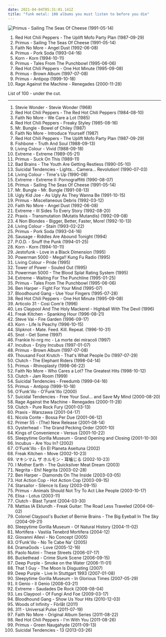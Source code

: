 ```yaml
---
date: 2021-04-04T05:31:01.141Z
title: "funk metal: 100 albums you must listen to before you die"
---
```

![Primus - Sailing The Seas Of Cheese (1991-05-14)](http://coverartarchive.org/release/c3814cca-63d1-4cfa-9934-60957205b86b/26730700764-500.jpg "Primus - Sailing The Seas Of Cheese (1991-05-14)")
<ol class="albums">
<li data-cover="http://coverartarchive.org/release/0ae5fdcc-586f-4a1f-b3dd-342f5a84cb4a/21130359568-500.jpg" data-tags="funk rock" role="button">Red Hot Chili Peppers - The Uplift Mofo Party Plan (1987-09-29)</li>
<li data-cover="http://coverartarchive.org/release/c3814cca-63d1-4cfa-9934-60957205b86b/26730700764-500.jpg" data-tags="alternative rock, funk metal, rock, funk, 90s, alternative metal" role="button">Primus - Sailing The Seas Of Cheese (1991-05-14)</li>
<li data-cover="http://coverartarchive.org/release/9a25698c-bf29-3297-a05f-80f68c736e14/25332108545-500.jpg" data-tags="alternative rock, rock, alternative metal" role="button">Faith No More - Angel Dust (1992-06-08)</li>
<li data-cover="http://coverartarchive.org/release/8e0b296b-9ba7-4781-b151-c6eb0d17b85d/19621358532-500.jpg" data-tags="alternative metal" role="button">Primus - Pork Soda (1993-04-16)</li>
<li data-cover="http://coverartarchive.org/release/b06d3f9d-78b1-3155-89be-e7af11730806/2192472321-500.jpg" data-tags="nu metal" role="button">Korn - Korn (1994-10-11)</li>
<li data-cover="https://img.discogs.com/ucvUD-sDbK35og8mqC6aTXQ9SEc=/fit-in/420x385/filters:strip_icc():format(jpeg):mode_rgb():quality(90)/discogs-images/R-12878829-1543701567-1987.jpeg.jpg" data-tags="90s, alternative metal, funk metal, alternative, alternative rock, primus" role="button">Primus - Tales From The Punchbowl (1995-06-06)</li>
<li data-cover="https://img.discogs.com/loWhromO3IBMqsKdHrQB3Lx1auw=/fit-in/600x530/filters:strip_icc():format(jpeg):mode_rgb():quality(90)/discogs-images/R-2137981-1432430270-4442.jpeg.jpg" data-tags="alternative rock, rock, 90s" role="button">Red Hot Chili Peppers - One Hot Minute (1995-09-08)</li>
<li data-cover="https://img.discogs.com/i9p8PXEl63ewZpVnbhhaT5UEHq8=/fit-in/600x607/filters:strip_icc():format(jpeg):mode_rgb():quality(90)/discogs-images/R-10823300-1508266393-9583.jpeg.jpg" data-tags="funk metal, 90s, les claypool, rock, alternative metal, basically bass" role="button">Primus - Brown Album (1997-07-08)</li>
<li data-cover="https://img.discogs.com/fzRgl1_qWan58EQ2sode-Shk5DQ=/fit-in/600x600/filters:strip_icc():format(jpeg):mode_rgb():quality(90)/discogs-images/R-11742573-1521612866-9802.jpeg.jpg" data-tags="funk metal" role="button">Primus - Antipop (1999-10-18)</li>
<li data-cover="http://coverartarchive.org/release/1c293abc-3993-3d1d-bb8d-e8fe18621488/9245164218-500.jpg" data-tags="rock, alternative rock" role="button">Rage Against the Machine - Renegades (2000-11-28)</li>
</ol>
List of 100 - under the cut.
<!-- more -->

_________________

<ol class="albums">
<li data-cover="https://img.discogs.com/OEqatrOVpcngtVEJysSYq-CCn0g=/fit-in/600x619/filters:strip_icc():format(jpeg):mode_rgb():quality(90)/discogs-images/R-5026800-1525473151-1822.jpeg.jpg" data-tags="stevie wonder, pop" role="button">
Stevie Wonder - Stevie Wonder (1968)
</li>
<li data-cover="https://via.placeholder.com/450" data-tags="funk rock" role="button">
Red Hot Chili Peppers - The Red Hot Chili Peppers (1984-08-10)
</li>
<li data-cover="http://coverartarchive.org/release/6f6282a9-6b8f-4215-b61f-358ba8ebb9d0/2824608720-500.jpg" data-tags="alternative metal, post-punk, funk metal" role="button">
Faith No More - We Care a Lot (1985)
</li>
<li data-cover="http://coverartarchive.org/release/a7a1b8da-a9ab-4153-8b6a-ee331c391938/1037573218-500.jpg" data-tags="funk rock, funk" role="button">
Red Hot Chili Peppers - Freaky Styley (1985-08-16)
</li>
<li data-cover="https://via.placeholder.com/450" data-tags="experimental" role="button">
Mr. Bungle - Bowel of Chiley (1987)
</li>
<li data-cover="https://via.placeholder.com/450" data-tags="alternative metal, funk metal" role="button">
Faith No More - Introduce Yourself (1987)
</li>
<li data-cover="http://coverartarchive.org/release/0ae5fdcc-586f-4a1f-b3dd-342f5a84cb4a/21130359568-500.jpg" data-tags="funk rock" role="button">
Red Hot Chili Peppers - The Uplift Mofo Party Plan (1987-09-29)
</li>
<li data-cover="http://coverartarchive.org/release/04a29c62-4cb6-48b4-8be3-484774ee1adf/23490334229-500.jpg" data-tags="80s, funk rock" role="button">
Fishbone - Truth And Soul (1988-09-13)
</li>
<li data-cover="http://coverartarchive.org/release/245c9588-b4f8-33df-98f4-4b29b3775916/11571156452-500.jpg" data-tags="hard rock, 80s" role="button">
Living Colour - Vivid (1988-09-18)
</li>
<li data-cover="http://coverartarchive.org/release/31b2522c-041b-44b7-9daa-17ecea4faf6f/28725503103-500.jpg" data-tags="hard rock, hair metal" role="button">
Extreme - Extreme (1989-05-21)
</li>
<li data-cover="https://via.placeholder.com/450" data-tags="funk metal, alternative metal, primus" role="button">
Primus - Suck On This (1989-11)
</li>
<li data-cover="http://coverartarchive.org/release/ec9814ab-85f9-41a8-80b5-0cdbbee19ec2/5343910937-500.jpg" data-tags="reggae, funk metal, bad brains, hardcore punk, youth, amsterdam, 1980s, 1990s, netherlands, live album, live recording, us-american, sst records, paradiso, heavy metal music, agitation, the youth are getting restless, k1r7m" role="button">
Bad Brains - The Youth Are Getting Restless (1990-05-10)
</li>
<li data-cover="http://coverartarchive.org/release/cd47d1f3-1d73-4c92-8766-edf5dfea2c4b/14170897981-500.jpg" data-tags="thrash metal" role="button">
Suicidal Tendencies - Lights... Camera... Revolution! (1990-07-03)
</li>
<li data-cover="https://img.discogs.com/bHFKHnc5I21o-oWdg_3Jje0h3kc=/fit-in/600x606/filters:strip_icc():format(jpeg):mode_rgb():quality(90)/discogs-images/R-630981-1295387419.jpeg.jpg" data-tags="hard rock, 90s, funk rock" role="button">
Living Colour - Time's Up (1990-08)
</li>
<li data-cover="http://coverartarchive.org/release/35a28722-a9ed-3bcd-975d-2a3fede3907b/5891797788-500.jpg" data-tags="hard rock" role="button">
Extreme - Extreme II: Pornograffitti (1990-08-07)
</li>
<li data-cover="http://coverartarchive.org/release/c3814cca-63d1-4cfa-9934-60957205b86b/26730700764-500.jpg" data-tags="alternative rock, funk metal, rock, funk, 90s, alternative metal" role="button">
Primus - Sailing The Seas Of Cheese (1991-05-14)
</li>
<li data-cover="https://via.placeholder.com/450" data-tags="experimental" role="button">
Mr. Bungle - Mr. Bungle (1991-08-13)
</li>
<li data-cover="http://coverartarchive.org/release/7e2c82ba-9ba4-4827-9a22-bcd7844f1a0b/7919566324-500.jpg" data-tags="hard rock, funk metal, wants, dr b tags" role="button">
Ugly Kid Joe - As Ugly As They Wanna Be (1991-10-15)
</li>
<li data-cover="https://img.discogs.com/i9p8PXEl63ewZpVnbhhaT5UEHq8=/fit-in/600x607/filters:strip_icc():format(jpeg):mode_rgb():quality(90)/discogs-images/R-10823300-1508266393-9583.jpeg.jpg" data-tags="primus, cover" role="button">
Primus - Miscellaneous Debris (1992-03-12)
</li>
<li data-cover="http://coverartarchive.org/release/9a25698c-bf29-3297-a05f-80f68c736e14/25332108545-500.jpg" data-tags="alternative rock, rock, alternative metal" role="button">
Faith No More - Angel Dust (1992-06-08)
</li>
<li data-cover="http://coverartarchive.org/release/a02e8730-2374-330a-8e10-f5097b644982/9458120372-500.jpg" data-tags="hard rock, funk rock" role="button">
Extreme - III Sides To Every Story (1992-08-20)
</li>
<li data-cover="https://img.discogs.com/IKeEBc_KxpKHr6G3dsKx1_N6oaQ=/fit-in/600x525/filters:strip_icc():format(jpeg):mode_rgb():quality(90)/discogs-images/R-184039-1151888123.jpeg.jpg" data-tags="funk, metal" role="button">
Praxis - Transmutation (Mutatis Mutandis) (1992-09-08)
</li>
<li data-cover="http://coverartarchive.org/release/802a9b0f-76f1-48b1-a386-453aa6760950/8528725183-500.jpg" data-tags="alternative rock, female vocalists, 90s, rock" role="button">
4 Non Blondes - Bigger, Better, Faster, More! (1992-10-13)
</li>
<li data-cover="https://via.placeholder.com/450" data-tags="funk metal, rock" role="button">
Living Colour - Stain (1993-02-22)
</li>
<li data-cover="http://coverartarchive.org/release/8e0b296b-9ba7-4781-b151-c6eb0d17b85d/19621358532-500.jpg" data-tags="alternative metal" role="button">
Primus - Pork Soda (1993-04-16)
</li>
<li data-cover="https://img.discogs.com/ozkN9SgHytfQqZU7BjIcakdShuU=/fit-in/600x598/filters:strip_icc():format(jpeg):mode_rgb():quality(90)/discogs-images/R-4045040-1353401831-2363.jpeg.jpg" data-tags="funk metal" role="button">
Sausage - Riddles Are Abound Tonight (1994)
</li>
<li data-cover="http://coverartarchive.org/release/5a606e51-6ff4-3ff4-8ed3-9163e34d0261/13579108697-500.jpg" data-tags="rapcore, nu metal" role="button">
P.O.D. - Snuff the Punk (1994-01-25)
</li>
<li data-cover="http://coverartarchive.org/release/b06d3f9d-78b1-3155-89be-e7af11730806/2192472321-500.jpg" data-tags="nu metal" role="button">
Korn - Korn (1994-10-11)
</li>
<li data-cover="http://coverartarchive.org/release/6974270c-ef73-4c2c-8704-20140e89d341/7263999846-500.jpg" data-tags="funk, jazz-funk" role="button">
Jestofunk - Love in a Black Dimension (1995)
</li>
<li data-cover="http://coverartarchive.org/release/2101f51b-6a27-4c34-8cee-44c3e678453b/19604751300-500.jpg" data-tags="alternative metal" role="button">
Powerman 5000 - Mega!! Kung Fu Radio (1995)
</li>
<li data-cover="http://coverartarchive.org/release/90725120-5feb-48d2-af0b-b8ba0b0b4377/6832081005-500.jpg" data-tags="rock" role="button">
Living Colour - Pride (1995)
</li>
<li data-cover="http://coverartarchive.org/release/7f605f56-c629-4ace-a731-a453850eb045/17719093389-500.jpg" data-tags="funk, soul, tower of power" role="button">
Tower of Power - Souled Out (1995)
</li>
<li data-cover="http://coverartarchive.org/release/bdc38381-8c0e-4e56-b42b-fb49f4e37803/8311816749-500.jpg" data-tags="hard rock, funk metal, alternative metal, industrial metal, rapcore, nu-metal" role="button">
Powerman 5000 - The Blood Splat Rating System (1995)
</li>
<li data-cover="https://img.discogs.com/cfc9e7fd50d7c9c08931869b95f6849a01d0635d/images/spacer.gif" data-tags="funk rock, rock" role="button">
Extreme - Waiting For The Punchline (1995-01-25)
</li>
<li data-cover="https://img.discogs.com/ucvUD-sDbK35og8mqC6aTXQ9SEc=/fit-in/420x385/filters:strip_icc():format(jpeg):mode_rgb():quality(90)/discogs-images/R-12878829-1543701567-1987.jpeg.jpg" data-tags="90s, alternative metal, funk metal, alternative, alternative rock, primus" role="button">
Primus - Tales From The Punchbowl (1995-06-06)
</li>
<li data-cover="http://coverartarchive.org/release/ce04d4ed-9cda-4d1d-8304-33f143db0b6a/6375099104-500.jpg" data-tags="blues, rock, acoustic" role="button">
Ben Harper - Fight For Your Mind (1995-07)
</li>
<li data-cover="http://coverartarchive.org/release/0ed5e9a0-8b60-45e3-aba6-2166bcc32e4c/8479500461-500.jpg" data-tags="alternative rock" role="button">
Bloodhound Gang - Use Your Fingers (1995-07-28)
</li>
<li data-cover="https://img.discogs.com/loWhromO3IBMqsKdHrQB3Lx1auw=/fit-in/600x530/filters:strip_icc():format(jpeg):mode_rgb():quality(90)/discogs-images/R-2137981-1432430270-4442.jpeg.jpg" data-tags="alternative rock, rock, 90s" role="button">
Red Hot Chili Peppers - One Hot Minute (1995-09-08)
</li>
<li data-cover="http://coverartarchive.org/release/be5aa3a4-18f0-4335-8d31-4d53baadd7ce/17080035248-500.jpg" data-tags="rock, soul, acoustic, funk, groovy, jecks" role="button">
Articolo 31 - Così Com'è (1996)
</li>
<li data-cover="https://img.discogs.com/7hpzYqsH-Q1rEc7jcINYFY0Egao=/fit-in/600x598/filters:strip_icc():format(jpeg):mode_rgb():quality(90)/discogs-images/R-480461-1321786903.jpeg.jpg" data-tags="rock" role="button">
Les Claypool And The Holy Mackerel - Highball With The Devil (1996)
</li>
<li data-cover="http://coverartarchive.org/release/5bb9015d-6d4b-4226-b4d8-196397e59554/20311788316-500.jpg" data-tags="heavy metal, metal, jazz, rock, alternative, alternative rock, experimental, progressive metal, hard rock, progressive rock, fusion, funk metal, funk, progressive, funk rock, wants, progressive alternative metal, progressive alternative rock, progressive funk rock, alternative funk rock, progressive funk metal, spanking hour" role="button">
Freak Kitchen - Spanking Hour (1996-08-21)
</li>
<li data-cover="https://via.placeholder.com/450" data-tags="instrumental rock, guitar virtuoso" role="button">
Steve Vai - Fire Garden (1996-09-17)
</li>
<li data-cover="http://coverartarchive.org/release/c93f6a84-0822-472f-ba7d-a49e475a9a43/4088021294-500.jpg" data-tags="nu metal" role="button">
Korn - Life Is Peachy (1996-10-15)
</li>
<li data-cover="http://coverartarchive.org/release/ce4722b7-7d58-4f7d-b76d-cb4b37fb661b/1069838540-500.jpg" data-tags="metal, nu metal" role="button">
Slipknot - Mate. Feed. Kill. Repeat. (1996-10-31)
</li>
<li data-cover="http://coverartarchive.org/release/e918ad34-b3d8-4f34-a5f7-2347f02d0425/10622308237-500.jpg" data-tags="funk metal, hardcore, nu metal" role="button">
Snot - Get Some (1997)
</li>
<li data-cover="http://coverartarchive.org/release/094da86c-017e-407d-a248-23abcaeca205/7167364978-500.jpg" data-tags="90s" role="button">
Frankie hi-nrg mc - La morte dei miracoli (1997)
</li>
<li data-cover="https://img.discogs.com/vyQWHjqez5G_6CQbqagAf3JM1Yc=/fit-in/500x500/filters:strip_icc():format(jpeg):mode_rgb():quality(90)/discogs-images/R-3581950-1336159275.jpeg.jpg" data-tags="alternative rock, funk metal, rock, funk" role="button">
Incubus - Enjoy Incubus (1997-01-07)
</li>
<li data-cover="https://img.discogs.com/i9p8PXEl63ewZpVnbhhaT5UEHq8=/fit-in/600x607/filters:strip_icc():format(jpeg):mode_rgb():quality(90)/discogs-images/R-10823300-1508266393-9583.jpeg.jpg" data-tags="funk metal, 90s, les claypool, rock, alternative metal, basically bass" role="button">
Primus - Brown Album (1997-07-08)
</li>
<li data-cover="http://coverartarchive.org/release/a6988fe8-843c-4800-b569-827885402c23/26961870135-500.jpg" data-tags="alternative rock, rap metal, rap rock" role="button">
Thousand Foot Krutch - That's What People Do (1997-07-29)
</li>
<li data-cover="http://coverartarchive.org/release/ef5aa6bc-dfdf-4b1d-bf8d-96f785ef5dfc/18650235841-500.jpg" data-tags="stoner rock" role="button">
Clutch - The Elephant Riders (1998-04-14)
</li>
<li data-cover="http://coverartarchive.org/release/3f6f0e86-80e9-313c-b7e0-9dc08105937b/21426794057-500.jpg" data-tags="funk metal" role="button">
Primus - Rhinoplasty (1998-06-22)
</li>
<li data-cover="http://coverartarchive.org/release/19af6bc8-81ca-4eb0-ba7e-3f0c6113eb66/2618609074-500.jpg" data-tags="rock" role="button">
Faith No More - Who Cares a Lot? The Greatest Hits (1998-10-12)
</li>
<li data-cover="https://img.discogs.com/16qApHScNcFc1G9v9R35mr3cqIg=/fit-in/600x598/filters:strip_icc():format(jpeg):mode_rgb():quality(90)/discogs-images/R-857872-1174003739.jpeg.jpg" data-tags="stoner rock" role="button">
Clutch - Jam Room (1999)
</li>
<li data-cover="http://coverartarchive.org/release/3e62337e-8efe-3c42-9777-6dee1ed07c25/5233844746-500.jpg" data-tags="hardcore punk, hardcore" role="button">
Suicidal Tendencies - Freedumb (1999-04-16)
</li>
<li data-cover="https://img.discogs.com/fzRgl1_qWan58EQ2sode-Shk5DQ=/fit-in/600x600/filters:strip_icc():format(jpeg):mode_rgb():quality(90)/discogs-images/R-11742573-1521612866-9802.jpeg.jpg" data-tags="funk metal" role="button">
Primus - Antipop (1999-10-18)
</li>
<li data-cover="https://img.discogs.com/990QvNo7eWnAzNhZ9wsWa9gDlf0=/fit-in/532x528/filters:strip_icc():format(jpeg):mode_rgb():quality(90)/discogs-images/R-6846409-1427854450-6351.jpeg.jpg" data-tags="jazz, pop, rock, soul, instrumental, acoustic, motown, funk metal, funk, funky, groovy, funk rock, rap metal, jecks" role="button">
O'Funk'illo - O'Funk'Illo (2000)
</li>
<li data-cover="http://coverartarchive.org/release/4ca0f1c9-d5f1-4001-ab83-e00a253133c3/5233810351-500.jpg" data-tags="hardcore" role="button">
Suicidal Tendencies - Free Your Soul... and Save My Mind (2000-08-20)
</li>
<li data-cover="http://coverartarchive.org/release/1c293abc-3993-3d1d-bb8d-e8fe18621488/9245164218-500.jpg" data-tags="rock, alternative rock" role="button">
Rage Against the Machine - Renegades (2000-11-28)
</li>
<li data-cover="http://coverartarchive.org/release/c7c92eab-c53d-47d0-8ae4-92f22d5e3dd8/9285528262-500.jpg" data-tags="stoner rock" role="button">
Clutch - Pure Rock Fury (2001-03-13)
</li>
<li data-cover="https://via.placeholder.com/450" data-tags="funk metal, avant-garde" role="button">
Praxis - Warszawa (2001-04-17)
</li>
<li data-cover="http://coverartarchive.org/release/96fe63e2-7ded-4b69-a79d-b7ff407dcd69/17622833440-500.jpg" data-tags="jazz, nu jazz, bossa nova" role="button">
Nicola Conte - Bossa Per Due (2001-06-12)
</li>
<li data-cover="https://img.discogs.com/19GjqaT8QQeAap1S0taf6ga5ySI=/fit-in/600x573/filters:strip_icc():format(jpeg):mode_rgb():quality(90)/discogs-images/R-8357290-1460167247-8787.jpeg.jpg" data-tags="heavy metal, metalcore, hardcore, funk metal, funk, alternative metal, rapcore, nu metal, reggae metal, rap-metal, killswitch engage, slipknot, korn, stone sour, poison the well, flaw, chimaira, hed planet earth, demon hunter, clawfinger, american head charge, hed pe, element eighty, mushroomhead, 40 below summer, primer 55, one minute silence, silent civilian, 36 crazy fists, primer55" role="button">
Primer 55 - (The) New Release (2001-08-14)
</li>
<li data-cover="https://img.discogs.com/SXFc2MlxPqDEkUfPPSHdgn70Enw=/fit-in/600x532/filters:strip_icc():format(jpeg):mode_rgb():quality(90)/discogs-images/R-501070-1356643028-2297.jpeg.jpg" data-tags="alternative" role="button">
Oysterhead - The Grand Pecking Order (2001-10)
</li>
<li data-cover="http://coverartarchive.org/release/34d72fb7-f20c-4caa-98aa-178249a8dc95/3038759182-500.jpg" data-tags="indie pop" role="button">
Kings of Convenience - Versus (2001-10-22)
</li>
<li data-cover="http://coverartarchive.org/release/697d31a7-6edc-4ed2-acf8-501de3cbd8bf/5083852483-500.jpg" data-tags="experimental, progressive metal, avant-garde" role="button">
Sleepytime Gorilla Museum - Grand Opening and Closing (2001-10-30)
</li>
<li data-cover="http://coverartarchive.org/release/a0a7b0e2-df05-4ca3-b267-a706b53adae0/25413813801-500.jpg" data-tags="rock, alternative, funk metal, more handclaps" role="button">
Incubus - Are You In? (2002)
</li>
<li data-cover="http://coverartarchive.org/release/cf2f5de6-1eee-4c86-8362-3785643b9176/1853017669-500.jpg" data-tags="jazz, pop, rock, soul, instrumental, acoustic, motown, funk metal, funk, funky, alternative metal, groovy, funk rock, jecks" role="button">
O'Funk'illo - En El Planeta Aseituna (2002)
</li>
<li data-cover="https://img.discogs.com/atNPJQE8YDqOjQSUSGKXAX58m3w=/fit-in/600x598/filters:strip_icc():format(jpeg):mode_rgb():quality(90)/discogs-images/R-1888876-1324824836.jpeg.jpg" data-tags="rock, fusion, progressive alternative metal, fk move" role="button">
Freak Kitchen - Move (2002-10-23)
</li>
<li data-cover="http://coverartarchive.org/release/51075cbf-fda0-45a0-bdfc-c063587d7b8f/7747401431-500.jpg" data-tags="metal, rock, alternative, alternative rock, hardcore, funk metal, funk, alternative metal, 00s, nu metal, funk rock, hardcore punk, maximum the hormone, nao, daisuke-han, maximum the ryo-kun, ue-chang" role="button">
マキシマム ザ ホルモン - 耳噛じる (2002-10-23)
</li>
<li data-cover="http://coverartarchive.org/release/e5ea06df-9371-43f9-b50f-e10fdbb7b5fc/15456226876-500.jpg" data-tags="soundtrack, rock, alternative, alternative rock, progressive metal, progressive rock, acoustic, funk metal, funk, progressive, funk rock, progressive alternative metal, progressive alternative rock, progressive funk rock, alternative funk rock, progressive funk metal" role="button">
I Mother Earth - The Quicksilver Meat Dream (2003)
</li>
<li data-cover="https://img.discogs.com/nClrUO33Yh4IpnfrNoMeQk3ZZno=/fit-in/500x473/filters:strip_icc():format(jpeg):mode_rgb():quality(90)/discogs-images/R-8633138-1465567296-8423.jpeg.jpg" data-tags="rock, italian" role="button">
Negrita - Ehi! Negrita (2003-02-28)
</li>
<li data-cover="http://coverartarchive.org/release/5e500047-978a-44d4-84ef-f714be4235ec/16071252194-500.jpg" data-tags="rock, soul, blues, ben harper" role="button">
Ben Harper - Diamonds On The Inside (2003-03-05)
</li>
<li data-cover="http://coverartarchive.org/release/1d744d66-1fdb-4dff-9392-e0e2bbf3f702/17652420521-500.jpg" data-tags="alternative" role="button">
Hot Action Cop - Hot Action Cop (2003-09-15)
</li>
<li data-cover="https://img.discogs.com/-mn5m6C8PS1GcbLRs7crnsvmqq0=/fit-in/600x600/filters:strip_icc():format(jpeg):mode_rgb():quality(90)/discogs-images/R-7098914-1433699223-2052.jpeg.jpg" data-tags="britpop, indie rock" role="button">
Starsailor - Silence Is Easy (2003-09-15)
</li>
<li data-cover="https://img.discogs.com/i9p8PXEl63ewZpVnbhhaT5UEHq8=/fit-in/600x607/filters:strip_icc():format(jpeg):mode_rgb():quality(90)/discogs-images/R-10823300-1508266393-9583.jpeg.jpg" data-tags="funk metal" role="button">
Primus - Animals Should Not Try To Act Like People (2003-10-17)
</li>
<li data-cover="https://img.discogs.com/FYUxf0CSJS0UVK8MICvcP__NJfQ=/fit-in/600x594/filters:strip_icc():format(jpeg):mode_rgb():quality(90)/discogs-images/R-4839639-1513546281-9338.png.jpg" data-tags="italian" role="button">
Elisa - Lotus (2003-11)
</li>
<li data-cover="http://coverartarchive.org/release/37ecd876-bccf-383d-8e78-b0f2cc13c964/19386733501-500.jpg" data-tags="stoner rock" role="button">
Clutch - Blast Tyrant (2004-03-30)
</li>
<li data-cover="https://via.placeholder.com/450" data-tags="guitar, instrumental guitar" role="button">
Mattias IA Eklundh - Freak Guitar: The Road Less Traveled (2004-06-02)
</li>
<li data-cover="http://coverartarchive.org/release/cea4b7d5-835f-47d4-af46-e5d507bd5d11/26430724808-500.jpg" data-tags="funk, experimental" role="button">
Colonel Claypool's Bucket of Bernie Brains - The Big Eyeball In The Sky (2004-09-21)
</li>
<li data-cover="http://coverartarchive.org/release/41a71be2-4c3d-43f5-a7f7-f7ea91541bc8/12638055306-500.jpg" data-tags="avant-garde, avant-prog" role="button">
Sleepytime Gorilla Museum - Of Natural History (2004-11-02)
</li>
<li data-cover="http://coverartarchive.org/release/178d4ed8-ab44-456b-8c56-a8736e8e9ae9/2903015576-500.jpg" data-tags="depressive black metal" role="button">
Mortifera - Vastiia Tenebrd Mortifera (2004-12)
</li>
<li data-cover="https://img.discogs.com/HhvqY8FM4Nzpyx9aGx59rPtUR2w=/fit-in/301x300/filters:strip_icc():format(jpeg):mode_rgb():quality(90)/discogs-images/R-1329860-1210168200.jpeg.jpg" data-tags="piano, giovanni allevi" role="button">
Giovanni Allevi - No Concept (2005)
</li>
<li data-cover="https://img.discogs.com/cW_1No87FdJZUbHMb_11wNPb5pk=/fit-in/600x600/filters:strip_icc():format(jpeg):mode_rgb():quality(90)/discogs-images/R-6694333-1424781381-4411.jpeg.jpg" data-tags="jazz, pop, rock, soul, instrumental, reggae, acoustic, motown, funk metal, funk, funky, alternative metal, groovy, funk rock, jecks, alternativo, regge, my cds, opelmelange, flamenkeando con gracia" role="button">
O'Funk'illo - No Te Cabe Na' (2005)
</li>
<li data-cover="https://img.discogs.com/3qf9C-ACUFu7iTSyJlwbrqpSltg=/fit-in/600x591/filters:strip_icc():format(jpeg):mode_rgb():quality(90)/discogs-images/R-6407319-1418478192-2968.jpeg.jpg" data-tags="classic rock, classical, jazz, pop, rock, alternative, alternative rock, folk, experimental, hard rock, progressive rock, pop rock, acoustic, fusion, funk metal, funk, latin, blues, progressive, blues rock, acoustic rock, flamenco, funk rock, acoustic pop, progressive alternative rock, progressive funk rock, alternative funk rock, acoustic funk rock, progressive ambient rock, acoustic pop rock, acoustic folk rock, acoustic folk fusion, rock con pelotas" role="button">
DramaGods - Love (2005-12-16)
</li>
<li data-cover="http://coverartarchive.org/release/0f6aee88-6d56-34d2-a628-eead929a45e3/6358999364-500.jpg" data-tags="pop, singer-songwriter, indie" role="button">
Paolo Nutini - These Streets (2006-07-17)
</li>
<li data-cover="http://coverartarchive.org/release/a65f1f2f-bee5-463a-ad31-34a031c5f007/14928727017-500.jpg" data-tags="guitar virtuoso, instrumental, experimental, avant-garde" role="button">
Buckethead - Crime Slunk Scene (2006-09-15)
</li>
<li data-cover="http://coverartarchive.org/release/bf53d07b-3e5a-4aa6-b039-6b3af603e685/24471994616-500.jpg" data-tags="rock" role="button">
Deep Purple - Smoke on the Water (2006-11-01)
</li>
<li data-cover="http://coverartarchive.org/release/b8900b70-48c1-49c3-b162-c223d5c9a35e/12574350007-500.jpg" data-tags="experimental, singer-songwriter, funk metal, funk, opelmelange" role="button">
That 1 Guy - The Moon Is Disgusting (2007)
</li>
<li data-cover="http://coverartarchive.org/release/6aca0918-bcf8-448c-abb8-b6bbbf15b3fd/20477961208-500.jpg" data-tags="hard rock" role="button">
Deep Purple - Live In Stuttgart 1993 (2007-01-08)
</li>
<li data-cover="http://coverartarchive.org/release/886c3b42-b902-42b2-a413-5f6c4cd902d3/5083823028-500.jpg" data-tags="avant-garde, progressive metal" role="button">
Sleepytime Gorilla Museum - In Glorious Times (2007-05-29)
</li>
<li data-cover="http://coverartarchive.org/release/c63950ef-39ec-498f-82e2-8c2eeb139619/21211516680-500.jpg" data-tags="jazz, pop, rock, soul, instrumental, acoustic, funk, retro, funky, groovy, italian, jecks, elettro-pop" role="button">
Il Genio - Il Genio (2008-03-21)
</li>
<li data-cover="http://coverartarchive.org/release/e6e6e18b-4838-491a-8f29-a313b94febca/9458129078-500.jpg" data-tags="funk rock, rock" role="button">
Extreme - Saudades De Rock (2008-08-04)
</li>
<li data-cover="http://coverartarchive.org/release/1c18246b-f3d1-45ae-b844-8b0c833f224a/17634236874-500.jpg" data-tags="experimental" role="button">
Les Claypool - Of Fungi And Foe (2009-03-17)
</li>
<li data-cover="http://coverartarchive.org/release/92b9a826-e376-4ca7-99f4-6b91fb5fc741/8147662070-500.jpg" data-tags="rock, alternative rock, nice album art" role="button">
Bloodhound Gang - Show Us Your Hits (2010-12-03)
</li>
<li data-cover="https://img.discogs.com/zvAFtFmy_e_YQYTVv4ZpCmMupqI=/fit-in/444x444/filters:strip_icc():format(jpeg):mode_rgb():quality(90)/discogs-images/R-900364-1358775541-5248.jpeg.jpg" data-tags="black metal, swedish, funk metal, funk, funky, funk rock, dsbm, swedish black metal, true funk metal, trve funk metal" role="button">
Woods of Infinity - Förlåt (2011)
</li>
<li data-cover="https://img.discogs.com/rI7B0kCWQJX4oObU4GgL0pj_PRc=/fit-in/600x337/filters:strip_icc():format(jpeg):mode_rgb():quality(90)/discogs-images/R-9541032-1482600439-9743.jpeg.jpg" data-tags="reggae" role="button">
311 - Universal Pulse (2011-07-19)
</li>
<li data-cover="http://coverartarchive.org/release/da2fcd51-9339-463d-8b99-fdbb8dc68890/3350156802-500.jpg" data-tags="metal, experimental rock, funk metal, alternative metal" role="button">
Faith No More - Original Album Series (2011-08-22)
</li>
<li data-cover="http://coverartarchive.org/release/1913928d-2516-4a0a-8095-9f9e5747fe58/15138257450-500.jpg" data-tags="funk rock, alternative rock, rock" role="button">
Red Hot Chili Peppers - I'm With You (2011-08-26)
</li>
<li data-cover="http://coverartarchive.org/release/ae60c319-9ca4-43d2-8844-5172095d7ae3/14873228469-500.jpg" data-tags="primus" role="button">
Primus - Green Naugahyde (2011-09-13)
</li>
<li data-cover="http://coverartarchive.org/release/23044686-2c28-4bd2-b7e7-509a4411156a/14171115575-500.jpg" data-tags="hardcore" role="button">
Suicidal Tendencies - 13 (2013-03-26)
</li>
</ol>